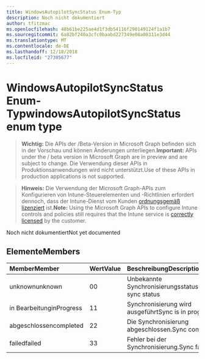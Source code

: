 ```yaml
---
title: WindowsAutopilotSyncStatus Enum-Typ
description: Noch nicht dokumentiert
author: tfitzmac
ms.openlocfilehash: 48b61be225ae4d1f3db54116f290149124f1a1b7
ms.sourcegitcommit: 6a82bf240a3cfc0baabd227349e08a08311e3d44
ms.translationtype: MT
ms.contentlocale: de-DE
ms.lasthandoff: 12/18/2018
ms.locfileid: "27305677"
---
```

# <a name="windowsautopilotsyncstatus-enum-type"></a><span data-ttu-id="a2652-103">WindowsAutopilotSyncStatus Enum-Typ</span><span class="sxs-lookup"><span data-stu-id="a2652-103">windowsAutopilotSyncStatus enum type</span></span>

> <span data-ttu-id="a2652-104">**Wichtig:** Die APIs der /Beta-Version in Microsoft Graph befinden sich in der Vorschau und können Änderungen unterliegen.</span><span class="sxs-lookup"><span data-stu-id="a2652-104">**Important:** APIs under the / beta version in Microsoft Graph are in preview and are subject to change.</span></span> <span data-ttu-id="a2652-105">Die Verwendung dieser APIs in Produktionsanwendungen wird nicht unterstützt.</span><span class="sxs-lookup"><span data-stu-id="a2652-105">Use of these APIs in production applications is not supported.</span></span>

> <span data-ttu-id="a2652-106">**Hinweis:** Die Verwendung der Microsoft Graph-APIs zum Konfigurieren von Intune-Steuerelementen und -Richtlinien erfordert dennoch, dass der Intune-Dienst vom Kunden [ordnungsgemäß lizenziert](https://go.microsoft.com/fwlink/?linkid=839381) ist.</span><span class="sxs-lookup"><span data-stu-id="a2652-106">**Note:** Using the Microsoft Graph APIs to configure Intune controls and policies still requires that the Intune service is [correctly licensed](https://go.microsoft.com/fwlink/?linkid=839381) by the customer.</span></span>

<span data-ttu-id="a2652-107">Noch nicht dokumentiert</span><span class="sxs-lookup"><span data-stu-id="a2652-107">Not yet documented</span></span>
## <a name="members"></a><span data-ttu-id="a2652-108">Elemente</span><span class="sxs-lookup"><span data-stu-id="a2652-108">Members</span></span>
|<span data-ttu-id="a2652-109">Member</span><span class="sxs-lookup"><span data-stu-id="a2652-109">Member</span></span>|<span data-ttu-id="a2652-110">Wert</span><span class="sxs-lookup"><span data-stu-id="a2652-110">Value</span></span>|<span data-ttu-id="a2652-111">Beschreibung</span><span class="sxs-lookup"><span data-stu-id="a2652-111">Description</span></span>|
|:---|:---|:---|
|<span data-ttu-id="a2652-112">unknown</span><span class="sxs-lookup"><span data-stu-id="a2652-112">unknown</span></span>|<span data-ttu-id="a2652-113">0</span><span class="sxs-lookup"><span data-stu-id="a2652-113">0</span></span>|<span data-ttu-id="a2652-114">Unbekannte Synchronisierungsstatus</span><span class="sxs-lookup"><span data-stu-id="a2652-114">Unknown sync status</span></span>|
|<span data-ttu-id="a2652-115">in Bearbeitung</span><span class="sxs-lookup"><span data-stu-id="a2652-115">inProgress</span></span>|<span data-ttu-id="a2652-116">1</span><span class="sxs-lookup"><span data-stu-id="a2652-116">1</span></span>|<span data-ttu-id="a2652-117">Synchronisierung wird ausgeführt</span><span class="sxs-lookup"><span data-stu-id="a2652-117">Sync is in progress</span></span>|
|<span data-ttu-id="a2652-118">abgeschlossen</span><span class="sxs-lookup"><span data-stu-id="a2652-118">completed</span></span>|<span data-ttu-id="a2652-119">2</span><span class="sxs-lookup"><span data-stu-id="a2652-119">2</span></span>|<span data-ttu-id="a2652-120">Die Synchronisierung abgeschlossen.</span><span class="sxs-lookup"><span data-stu-id="a2652-120">Sync completed.</span></span>|
|<span data-ttu-id="a2652-121">failed</span><span class="sxs-lookup"><span data-stu-id="a2652-121">failed</span></span>|<span data-ttu-id="a2652-122">3</span><span class="sxs-lookup"><span data-stu-id="a2652-122">3</span></span>|<span data-ttu-id="a2652-123">Fehler bei der Synchronisierung.</span><span class="sxs-lookup"><span data-stu-id="a2652-123">Sync failed.</span></span>|





